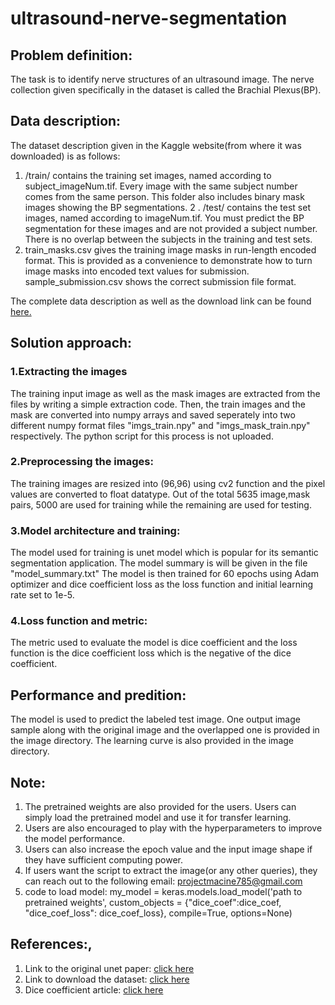 # ultrasound-nerve-segmentation
## Problem definition:
The task is to identify nerve structures of an ultrasound image. The nerve collection given specifically in the dataset is called the Brachial Plexus(BP).
## Data description:
The dataset description given in the Kaggle website(from where it was downloaded) is as follows:
1. /train/ contains the training set images, named according to subject_imageNum.tif. Every image with the same subject number comes from the same person. This folder also includes binary mask images showing the BP segmentations.
2 . /test/ contains the test set images, named according to imageNum.tif. You must predict the BP segmentation for these images and are not provided a subject number. There is no overlap between the subjects in the training and test sets.
3. train_masks.csv gives the training image masks in run-length encoded format. This is provided as a convenience to demonstrate how to turn image masks into encoded text values for submission.
sample_submission.csv shows the correct submission file format.

The complete data description as well as the download link can be found <a href = "https://www.kaggle.com/c/ultrasound-nerve-segmentation/data" target = "_blank">here.</a> 
## Solution approach:
### 1.Extracting the images
The training input image as well as the mask images are extracted from the files by writing a simple extraction code. Then, the train images and the mask are converted into numpy arrays and saved seperately into two different numpy format files "imgs_train.npy" and "imgs_mask_train.npy" respectively.
The python script for this process is not uploaded.
### 2.Preprocessing the images:
The training images are resized into (96,96) using cv2 function and the pixel values are converted to float datatype. Out of the total 5635 image,mask pairs, 5000 are used for training while the remaining are used for testing.
### 3.Model architecture and training:
The model used for training is unet model which is popular for its semantic segmentation application.
The model summary is will be given in the file "model_summary.txt"
The model is then trained for 60 epochs using Adam optimizer and dice coefficient loss as the loss function and initial learning rate set to 1e-5.

### 4.Loss function and metric:
The metric used to evaluate the model is dice coefficient and the loss function is the dice coefficient loss which is the negative of the dice coefficient.

## Performance and predition:
The model is used to predict the labeled test image. One output image sample along with the original image and the overlapped one is provided in the image directory. The learning curve is also provided in the image directory.

## Note:
1. The pretrained weights are also provided for the users. Users can simply load the pretrained model and use it for transfer learning.
2. Users are also encouraged to play with the hyperparameters to improve the model performance.
3. Users can also increase the epoch value and the input image shape if they have sufficient computing power.
4. If users want the script to extract the image(or any other queries), they can reach out to the following email: projectmacine785@gmail.com
5. code to load model:
      my_model = keras.models.load_model('path to pretrained weights', custom_objects = {"dice_coef":dice_coef, "dice_coef_loss": dice_coef_loss}, compile=True, options=None)

## References:,
1. Link to the original unet paper: <a href = "https://arxiv.org/abs/1505.04597" target = "_blank">click here</a>
2. Link to download the dataset: <a href = "https://www.kaggle.com/c/ultrasound-nerve-segmentation/data" target = "_blank">click here</a>
3. Dice coefficient article: <a href = "https://towardsdatascience.com/metrics-to-evaluate-your-semantic-segmentation-model-6bcb99639aa2#:~:text=3.,of%20pixels%20in%20both%20images.&text=The%20Dice%20coefficient%20is%20very%20similar%20to%20the%20IoU" target = "_blank">click here</a>



